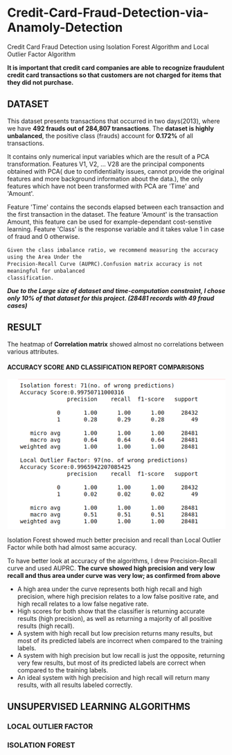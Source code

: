 # Credit-Card-Fraud-Detection-via-Anamoly-Detection
Credit Card Fraud Detection using Isolation Forest Algorithm and Local Outlier Factor Algorithm

**It is important that credit card companies are able to recognize fraudulent credit card transactions so that customers are not charged for items that they did not purchase.**

## DATASET
This dataset presents transactions that occurred in two days(2013), where we have **492 frauds out of 284,807 transactions**. The **dataset is highly unbalanced**, the positive class (frauds) account for **0.172%** of all transactions.

It contains only numerical input variables which are the result of a PCA transformation. Features V1, V2, ... V28 are the principal components obtained with PCA( due to confidentiality issues, cannot provide the original features and more background information about the data.), the only features which have not been transformed with PCA are 'Time' and 'Amount'. 

Feature 'Time' contains the seconds elapsed between each transaction and the first transaction in the dataset. The feature 'Amount' is the transaction Amount, this feature can be used for example-dependant cost-senstive learning. Feature 'Class' is the response variable and it takes value 1 in case of fraud and 0 otherwise.
```
Given the class imbalance ratio, we recommend measuring the accuracy using the Area Under the 
Precision-Recall Curve (AUPRC).Confusion matrix accuracy is not meaningful for unbalanced 
classification.
```
***Due to the Large size of dataset and time-computation constraint, I chose only 10% of that dataset for this project.
(28481 records with 49 fraud cases)***
## RESULT
The heatmap of **Correlation matrix** showed almost no correlations between various attributes.

#### ACCURACY SCORE AND CLASSIFICATION REPORT COMPARISONS
![](images/1.png)

Isolation Forest showed much better precision and recall than Local Outlier Factor while both had almost same accuracy.

To have better look at accuracy of the algorithms, I drew Precision-Recall curve and used AUPRC.
**The curve showed high precision and very low recall and thus area under curve was very low; as confirmed from above**

- A high area under the curve represents both high recall and high precision, where high precision relates to a low false positive rate, and high recall relates to a low false negative rate. 
- High scores for both show that the classifier is returning accurate results (high precision), as well as returning a majority of all positive results (high recall).
- A system with high recall but low precision returns many results, but most of its predicted labels are incorrect when compared to the training labels. 
- A system with high precision but low recall is just the opposite, returning very few results, but most of its predicted labels are correct when compared to the training labels.
- An ideal system with high precision and high recall will return many results, with all results labeled correctly.
## UNSUPERVISED LEARNING ALGORITHMS
### LOCAL OUTLIER FACTOR
### ISOLATION FOREST
